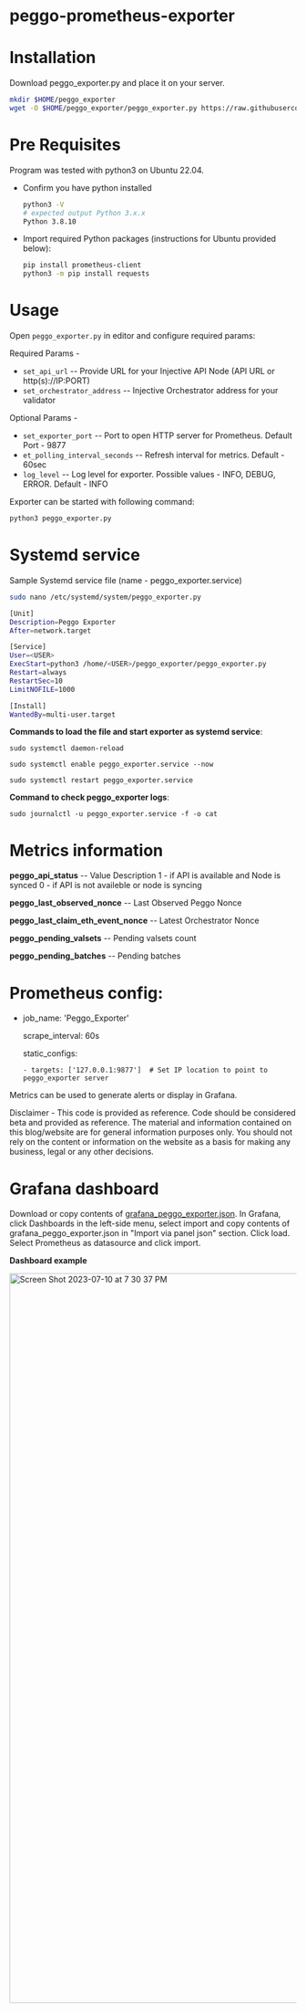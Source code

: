 # peggo-prometheus-exporter

# Installation
Download peggo_exporter.py and place it on your server.

```bash
mkdir $HOME/peggo_exporter
wget -O $HOME/peggo_exporter/peggo_exporter.py https://raw.githubusercontent.com/social244305-Architect/peggo-prometheus-exporter/main/peggo_exporter.py
```

# Pre Requisites
Program was tested with python3 on Ubuntu 22.04. 
- Confirm you have python installed
  ```bash
  python3 -V
  # expected output Python 3.x.x
  Python 3.8.10
  ```
- Import required Python packages (instructions for Ubuntu provided below):
  ```bash
  pip install prometheus-client
  python3 -m pip install requests
  ```

# Usage
Open `peggo_exporter.py` in editor and configure required params:

Required Params - 
  - `set_api_url` -- Provide URL for your Injective API Node (API URL or http(s)://IP:PORT)
  - `set_orchestrator_address` -- Injective Orchestrator address for your validator

Optional Params -
  - `set_exporter_port` -- Port to open HTTP server for Prometheus. Default Port - 9877
  - `et_polling_interval_seconds` -- Refresh interval for metrics. Default - 60sec
  - `log_level` -- Log level for exporter. Possible values - INFO, DEBUG, ERROR. Default - INFO

Exporter can be started with following command:
```bash
python3 peggo_exporter.py
```

# Systemd service

Sample Systemd service file (name - peggo_exporter.service)
```bash
sudo nano /etc/systemd/system/peggo_exporter.py
```

```bash
[Unit]
Description=Peggo Exporter
After=network.target

[Service]
User=<USER>
ExecStart=python3 /home/<USER>/peggo_exporter/peggo_exporter.py 
Restart=always
RestartSec=10
LimitNOFILE=1000

[Install]
WantedBy=multi-user.target
```

**Commands to load the file and start exporter as systemd service**:

`sudo systemctl daemon-reload`

`sudo systemctl enable peggo_exporter.service --now`

`sudo systemctl restart peggo_exporter.service`

**Command to check peggo_exporter logs**:

`sudo journalctl -u peggo_exporter.service -f -o cat`

# Metrics information
**peggo_api_status** -- 
Value         Description
1       -     if API is available and Node is synced
0       -     if API is not availeble or node is syncing

**peggo_last_observed_nonce** -- Last Observed Peggo Nonce

**peggo_last_claim_eth_event_nonce** -- Latest Orchestrator Nonce

**peggo_pending_valsets** -- Pending valsets count

**peggo_pending_batches** -- Pending batches

# Prometheus config:       

- job_name: 'Peggo_Exporter'
  
    scrape_interval: 60s

    static_configs:

      - targets: ['127.0.0.1:9877']  # Set IP location to point to peggo_exporter server
   
Metrics can be used to generate alerts or display in Grafana.

Disclaimer - This code is provided as reference. Code should be considered beta and provided as reference. The material and information contained on this blog/website are for general information purposes only. You should not rely on the content or information on the website as a basis for making any business, legal or any other decisions.  

# Grafana dashboard
Download or copy contents of [grafana_peggo_exporter.json](https://github.com/social244305-Architect/peggo-prometheus-exporter/blob/main/grafana_peggo_exporter.json). In Grafana, click Dashboards in the left-side menu, select import and copy contents of grafana_peggo_exporter.json in "Import via panel json" section. Click load. Select Prometheus as datasource and click import.

**Dashboard example**

<img width="1279" alt="Screen Shot 2023-07-10 at 7 30 37 PM" src="https://github.com/social244305-Architect/peggo-prometheus-exporter/assets/109033531/796351fd-f060-4598-8a15-b3cb8a3a0a27">



